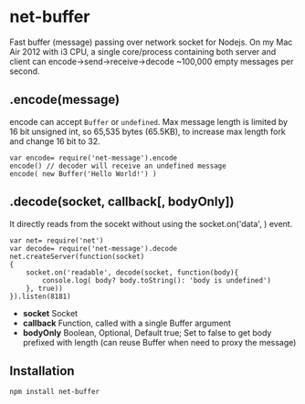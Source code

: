 # net-buffer
Fast buffer (message) passing over network socket for Nodejs. On my Mac Air 2012 with i3 CPU, a single core/process containing both server and client can encode->send->receive->decode ~100,000 empty messages per second.

## .encode(message)
encode can accept `Buffer` or `undefined`. Max message length is limited by 16 bit unsigned int, so 65,535 bytes (65.5KB), to increase max length fork and change 16 bit to 32. 
```
var encode= require('net-message').encode
encode() // decoder will receive an undefined message
encode( new Buffer('Hello World!') )
```

## .decode(socket, callback[, bodyOnly])
It directly reads from the socekt without using the socket.on('data', ) event.
```
var net= require('net')
var decode= require('net-message').decode
net.createServer(function(socket)
{
	socket.on('readable', decode(socket, function(body){
	    console.log( body? body.toString(): 'body is undefined')
	}, true))
}).listen(8181)
```
* __socket__ Socket
* __callback__ Function, called with a single Buffer argument
* __bodyOnly__ Boolean, Optional, Default true; Set to false to get body prefixed with length (can reuse Buffer when need to proxy the message)

## Installation
```
npm install net-buffer
```